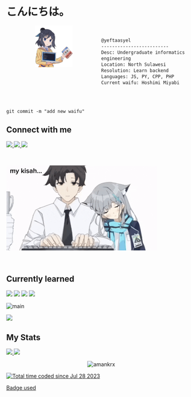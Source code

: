 <h1 align="left">こんにちは。</h1>

<!--
![image](https://github.com/yeftakun/yeftakun/assets/112306795/94f13d44-3eb0-471c-b24d-1111a676fe9c)
-->

<!--
Game: Bandori, PJSK, Muse Dash, OSU, PUBG, PB, FF, BA, WW, RE Series -->
<div style="display: flex;">
    <div align="center" style="flex: 1;">
        <img src="animcoding.png" alt="gambar" width=40%/>
    </div>
    <div style="flex: 1;">
        <pre>
            <code>
@yeftaasyel
-------------------------
Desc: Undergraduate informatics engineering
Location: North Sulawesi
Resolution: Learn backend
Languages: JS, PY, CPP, PHP
Current waifu: Hoshimi Miyabi
            </code>
        </pre>
    </div>
</div>

```
git commit -m "add new waifu"
```


<h2 align="left">Connect with me</h2>
<p align="left">
	<!--<a href="https://www.linkedin.com/in/yefta-yosia-asyel-43b802288">
		<img src="https://img.shields.io/badge/LinkedIn-0077B5?style=for-the-badge&logo=linkedin&logoColor=white" />
	</a>-->
  <a href="https://www.facebook.com/profile.php?id=100033274762510">
		<img src="https://img.shields.io/badge/Facebook-1877F2?style=for-the-badge&logo=facebook&logoColor=white" />
	</a>
  <a href="https://instagram.com/yeftaasyel_?igshid=NGVhN2U2NjQ0Yg">
		<img src="https://img.shields.io/badge/Instagram-E4405F?style=for-the-badge&logo=instagram&logoColor=white" />
	</a>
	<!--
  <a href="https://youtube.com/@yeftakun?si=daW59SNWa2q08GOo">
		<img src="https://img.shields.io/badge/YouTube-FF0000?style=for-the-badge&logo=youtube&logoColor=white" />
	</a>-->
	<a href="https://github.com/yeftakun">
		<img src="https://img.shields.io/badge/GitHub-100000?style=for-the-badge&logo=github&logoColor=white" />
	</a>
	<!--
  <a href="mailto:yeftakun34@gmail.com">
		<img src="https://img.shields.io/badge/Gmail-D14836?style=for-the-badge&logo=gmail&logoColor=white" />
	</a>-->
	<!--<a href="https://discord.com/users/993736722405916712">
		<img src="https://img.shields.io/badge/Discord-%235865F2.svg?style=for-the-badge&logo=discord&logoColor=white" />
	</a>-->
</p>
<!--<a href="https://steamcommunity.com/id/yeftaasyel">
		<img src="https://img.shields.io/badge/steam-%23000000.svg?style=for-the-badge&logo=steam&logoColor=white" />
	</a>
 
Introducing my name **Yefta Yosia Asyel**

- 🔭 I’m currently studying at Faculty of Engineering Sam Ratulangi University
- 🌱 I’m currently learning course at [Dicoding](https://www.dicoding.com/users/yeftakun/academies) | [MySkill](https://myskill.id/)
- 💬 Ask me about Anime and Game

<blockquote>Just changing your GitHub profile picture to an anime girl won't make you a coding expert</blockquote>
-->
<!-- - 😄 Pronouns: wibu -->
<br>

![lv_0_20250128214601](lv_0_20250128214601.gif)

<br>
<h2>Currently learned</h2>
<div>
    <img src="https://img.shields.io/badge/Figma-F24E1E?style=for-the-badge&logo=figma&logoColor=white" style="display: inline-block;">
    <img src="https://img.shields.io/badge/Postman-FF6C37?style=for-the-badge&logo=Postman&logoColor=white" style="display: inline-block;">
    <img src="https://img.shields.io/badge/JavaScript-323330?style=for-the-badge&logo=javascript&logoColor=F7DF1E" style="display: inline-block;">
    <img src="https://img.shields.io/badge/node.js-6DA55F?style=for-the-badge&logo=node.js&logoColor=white" style="display: inline-block;">
</div>

![main](https://img.shields.io/github/last-commit/yeftakun/yeftakun/main)

<img src="https://github.com/yeftakun/yeftakun/assets/112306795/d7377f6a-639b-4f97-a542-63f96966ec10" width=30% />

## My Stats

<p align="left">
<a href="https://github.com/yeftakun">
  <img height="180em" src="https://github-readme-stats-eight-theta.vercel.app/api?username=yeftakun&show_icons=true&theme=algolia&include_all_commits=true&count_private=true"/>
  <img height="180em" src="https://github-readme-stats-eight-theta.vercel.app/api/top-langs/?username=yeftakun&layout=compact&theme=algolia"/>
</a></p>

<p align="center">
	<img width="60%" src="https://github-readme-stats.vercel.app/api/wakatime?username=yeftakun&theme=algolia&show_icons=true" alt="amankrx" />
</p>


<a href="https://wakatime.com/@c0f068d6-5021-484a-b546-4c068cd8909a"><img src="https://wakatime.com/badge/user/c0f068d6-5021-484a-b546-4c068cd8909a.svg" alt="Total time coded since Jul 28 2023" /></a>

 [Badge used](https://github.com/Ileriayo/markdown-badges)

